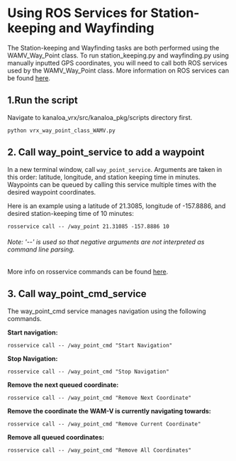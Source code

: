 # Using ROS Services for Station-keeping and Wayfinding
The Station-keeping and Wayfinding tasks are both performed using the WAMV_Way_Point class. To run station_keeping.py and wayfinding.py using manually inputted GPS coordinates, you will need to call both ROS services used by the WAMV_Way_Point class.
More information on ROS services can be found [here](http://wiki.ros.org/Services). 

## __1.Run the script__ 

Navigate to kanaloa_vrx/src/kanaloa_pkg/scripts directory first.

`python vrx_way_point_class_WAMV.py`


## __2. Call way_point_service to add a waypoint__

In a new terminal window, call `way_point_service`. Arguments are taken in this order: latitude, longitude, and station keeping time in minutes. Waypoints can be queued by calling this service multiple times with the desired waypoint coordinates.

Here is an example using a latitude of 21.3085, longitude of -157.8886, and desired station-keeping time of 10 minutes:

`rosservice call -- /way_point 21.31085 -157.8886 10`

###### Note: '--' is used so that negative arguments are not interpreted as command line parsing.

More info on rosservice commands can be found [here](http://wiki.ros.org/rosservice).


## __3. Call way_point_cmd_service__

The way_point_cmd service manages navigation using the following commands.

__Start navigation:__

`rosservice call -- /way_point_cmd "Start Navigation"`


__Stop Navigation:__

`rosservice call -- /way_point_cmd "Stop Navigation"`


__Remove the next queued coordinate:__

`rosservice call -- /way_point_cmd "Remove Next Coordinate"`


__Remove the coordinate the WAM-V is currently navigating towards:__

`rosservice call -- /way_point_cmd "Remove Current Coordinate"`


__Remove all queued coordinates:__

`rosservice call -- /way_point_cmd "Remove All Coordinates"`
